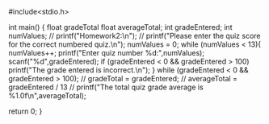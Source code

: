 #include<stdio.h>

int main()
{
 float gradeTotal
 float averageTotal;
 int gradeEntered;
 int numValues;
//
 printf("Homework2:\n");
//
 printf("Please enter the quiz score for the correct numbered quiz.\n");
 numValues = 0;
 while (numValues < 13){
 numValues++;
 printf("Enter quiz number %d:",numValues);
 scanf("%d",gradeEntered);
 if (gradeEntered < 0 && gradeEntered > 100)
     printf("The grade entered is incorrect.\n");
  } while (gradeEntered < 0 && gradeEntered > 100);
//
 gradeTotal = gradeEntered;
//
 averageTotal = gradeEntered / 13
//
 printf("The total quiz grade average is %1.0f\n",averageTotal);

 return 0;
 }
